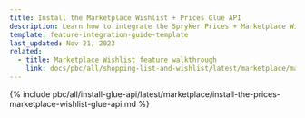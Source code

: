 ```yaml
---
title: Install the Marketplace Wishlist + Prices Glue API
description: Learn how to integrate the Spryker Prices + Marketplace Wishlist Glue API feature into a Spryker Marketplace project.
template: feature-integration-guide-template
last_updated: Nov 21, 2023
related:
  - title: Marketplace Wishlist feature walkthrough
    link: docs/pbc/all/shopping-list-and-wishlist/latest/marketplace/marketplace-wishlist-feature-overview.html
---
```


{% include pbc/all/install-glue-api/latest/marketplace/install-the-prices-marketplace-wishlist-glue-api.md %} <!-- To edit, see /_includes/pbc/all/install-glue-api/202311.0/marketplace/install-the-prices-marketplace-wishlist-glue-api.md -->
